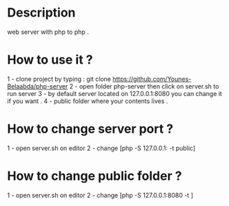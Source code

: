 # Description
web server with php to php .

# How to use it ?
1 - clone project by typing : git clone https://github.com/Younes-Belaabda/php-server
2 - open folder php-server then click on server.sh to run server 
3 - by default server located on 127.0.0.1:8080 you can change it if you want .
4 - public folder where your contents lives .

# How to change server port ?
1 - open server.sh on editor
2 - change [php -S 127.0.0.1:<custom-port> -t public]

# How to change public folder ?
1 - open server.sh on editor
2 - change [php -S 127.0.0.1:8080 -t <custom-folder>]
